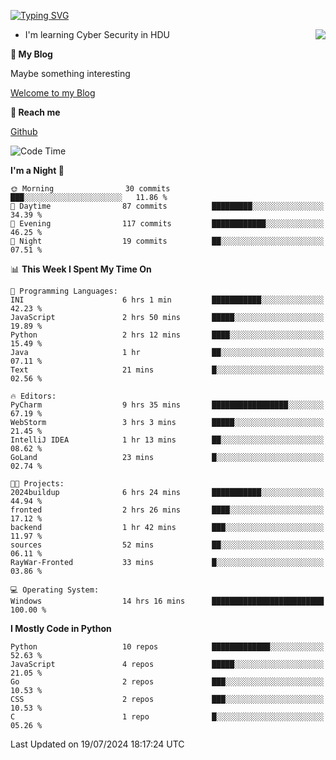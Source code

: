 [![Typing SVG](https://readme-typing-svg.herokuapp.com?font=Fira+Code&pause=1000&random=false&width=450&height=60&lines=Hello+%F0%9F%91%8B%F0%9F%8F%BB;I'm+JBNRZ)](https://git.io/typing-svg)

<a href="#">
  <img align="right" src="https://github-readme-stats.vercel.app/api?username=JBNRZ&show_icons=true&bg_color=15,f2f7fd,E0EAFC" />
</a>

- I'm learning Cyber Security in HDU

 **🌱 My Blog**

Maybe something interesting

[Welcome to my Blog](https://jbnrz.com.cn/)

 **💬 Reach me** 

[Github](https://github.com/JBNRZ)


<!--START_SECTION:waka-->
![Code Time](http://img.shields.io/badge/Code%20Time-605%20hrs%2022%20mins-blue)

**I'm a Night 🦉** 

```text
🌞 Morning                30 commits          ███░░░░░░░░░░░░░░░░░░░░░░   11.86 % 
🌆 Daytime                87 commits          █████████░░░░░░░░░░░░░░░░   34.39 % 
🌃 Evening                117 commits         ████████████░░░░░░░░░░░░░   46.25 % 
🌙 Night                  19 commits          ██░░░░░░░░░░░░░░░░░░░░░░░   07.51 % 
```


📊 **This Week I Spent My Time On** 

```text
💬 Programming Languages: 
INI                      6 hrs 1 min         ███████████░░░░░░░░░░░░░░   42.23 % 
JavaScript               2 hrs 50 mins       █████░░░░░░░░░░░░░░░░░░░░   19.89 % 
Python                   2 hrs 12 mins       ████░░░░░░░░░░░░░░░░░░░░░   15.49 % 
Java                     1 hr                ██░░░░░░░░░░░░░░░░░░░░░░░   07.11 % 
Text                     21 mins             █░░░░░░░░░░░░░░░░░░░░░░░░   02.56 % 

🔥 Editors: 
PyCharm                  9 hrs 35 mins       █████████████████░░░░░░░░   67.19 % 
WebStorm                 3 hrs 3 mins        █████░░░░░░░░░░░░░░░░░░░░   21.45 % 
IntelliJ IDEA            1 hr 13 mins        ██░░░░░░░░░░░░░░░░░░░░░░░   08.62 % 
GoLand                   23 mins             █░░░░░░░░░░░░░░░░░░░░░░░░   02.74 % 

🐱‍💻 Projects: 
2024buildup              6 hrs 24 mins       ███████████░░░░░░░░░░░░░░   44.94 % 
fronted                  2 hrs 26 mins       ████░░░░░░░░░░░░░░░░░░░░░   17.12 % 
backend                  1 hr 42 mins        ███░░░░░░░░░░░░░░░░░░░░░░   11.97 % 
sources                  52 mins             ██░░░░░░░░░░░░░░░░░░░░░░░   06.11 % 
RayWar-Fronted           33 mins             █░░░░░░░░░░░░░░░░░░░░░░░░   03.86 % 

💻 Operating System: 
Windows                  14 hrs 16 mins      █████████████████████████   100.00 % 
```

**I Mostly Code in Python** 

```text
Python                   10 repos            █████████████░░░░░░░░░░░░   52.63 % 
JavaScript               4 repos             █████░░░░░░░░░░░░░░░░░░░░   21.05 % 
Go                       2 repos             ███░░░░░░░░░░░░░░░░░░░░░░   10.53 % 
CSS                      2 repos             ███░░░░░░░░░░░░░░░░░░░░░░   10.53 % 
C                        1 repo              █░░░░░░░░░░░░░░░░░░░░░░░░   05.26 % 
```




 Last Updated on 19/07/2024 18:17:24 UTC
<!--END_SECTION:waka-->
